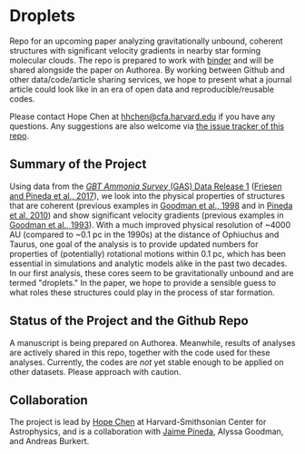 # Droplets
Repo for an upcoming paper analyzing gravitationally unbound, coherent structures with significant velocity gradients in nearby star forming molecular clouds.  The repo is prepared to work with [binder](http://mybinder.org) and will be shared alongside the paper on Authorea.  By working between Github and other data/code/article sharing services, we hope to present what a journal article could look like in an era of open data and reproducible/reusable codes.

Please contact Hope Chen at hhchen@cfa.harvard.edu if you have any questions.  Any suggestions are also welcome via [the issue tracker of this repo](https://github.com/hopehhchen/Droplets/issues).

## Summary of the Project
Using data from the [*GBT Ammonia Survey* (GAS) Data Release 1](https://dataverse.harvard.edu/dataverse/GAS_Project) ([Friesen and Pineda et al., 2017](https://ui.adsabs.harvard.edu/#abs/2017ApJ...843...63F/abstract)), we look into the physical properties of structures that are coherent (previous examples in [Goodman et al., 1998](https://ui.adsabs.harvard.edu/#abs/1998ApJ...504..223G/abstract) and in [Pineda et al, 2010](https://ui.adsabs.harvard.edu/#abs/2010ApJ...712L.116P/abstract)) and show significant velocity gradients (previous examples in [Goodman et al., 1993](https://ui.adsabs.harvard.edu/#abs/1993ApJ...406..528G/abstract)).  With a much improved physical resolution of ~4000 AU (compared to ~0.1 pc in the 1990s) at the distance of Ophiuchus and Taurus, one goal of the analysis is to provide updated numbers for properties of (potentially) rotational motions within 0.1 pc, which has been essential in simulations and analytic models alike in the past two decades.  In our first analysis, these cores seem to be gravitationally unbound and are termed "droplets."  In the paper, we hope to provide a sensible guess to what roles these structures could play in the process of star formation.

## Status of the Project and the Github Repo
A manuscript is being prepared on Authorea.  Meanwhile, results of analyses are actively shared in this repo, together with the code used for these analyses.  Currently, the codes are *not* yet stable enough to be applied on other datasets.  Please approach with caution.

## Collaboration
The project is lead by [Hope Chen](https://github.com/hopehhchen) at Harvard-Smithsonian Center for Astrophysics, and is a collaboration with [Jaime Pineda](https://github.com/jpinedaf), Alyssa Goodman, and Andreas Burkert.
